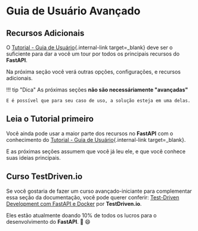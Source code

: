 # Guia de Usuário Avançado

## Recursos Adicionais

O [Tutorial - Guia de Usuário](../tutorial/){.internal-link target=_blank} deve ser o suficiente para dar a você um tour por todos os principais recursos do **FastAPI**.

Na próxima seção você verá outras opções, configurações, e recursos adicionais.

!!! tip "Dica"
    As próximas seções **não são necessáriamente "avançadas"**

    E é possível que para seu caso de uso, a solução esteja em uma delas.

## Leia o Tutorial primeiro

Você ainda pode usar a maior parte dos recursos no **FastAPI** com o conhecimento do [Tutorial - Guia de Usuário](../tutorial/){.internal-link target=_blank}.

E as próximas seções assumem que você já leu ele, e que você conhece suas ideias principais.

## Curso TestDriven.io

Se você gostaria de fazer um curso avançado-iniciante para complementar essa seção da documentação, você pode querer conferir: <a href="https://testdriven.io/courses/tdd-fastapi/" class="external-link" target="_blank">Test-Driven Development com FastAPI e Docker</a> por **TestDriven.io**.

Eles estão atualmente doando 10% de todos os lucros para o desenvolvimento do **FastAPI**. 🎉 😄
